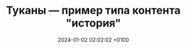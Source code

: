 ---
title: Туканы — пример типа контента "история"
date: 2024-01-02 02:02:02 +0100
draft: false
tags: [Путешествия, туканы, 2024]
---